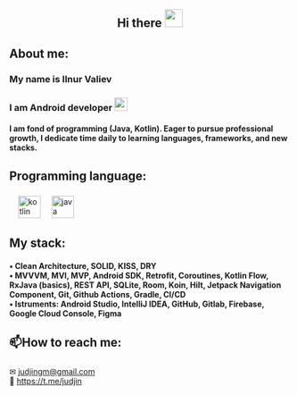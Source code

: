 <h2 align="center"> Hi there <img src="https://github.com/blackcater/blackcater/raw/main/images/Hi.gif" height="32"/></h1>

<h2 align="left">About me:
<h3 align="left">My name is Ilnur Valiev 
<h3 align="left">I am Android developer   <img src="https://cdn-images-1.medium.com/max/1200/1*3tLD4Ve66pbBpuawm9Fu9Q.png" height="24"/>
<h4 align="left">
  I am fond of programming (Java, Kotlin).
  Eager to pursue professional growth, I dedicate time daily to learning languages, frameworks, and new stacks.<br>
</h4>
</h2>

###

<h2 align="left">Programming language:</h2>

###

<div align="left">
  <img width="12" />
  <img src="https://cdn.jsdelivr.net/gh/devicons/devicon/icons/kotlin/kotlin-original.svg" height="40" alt="kotlin logo"  />
  <img width="12" />
  <img src="https://cdn.jsdelivr.net/gh/devicons/devicon/icons/java/java-original.svg" height="40" alt="java logo"  />
  <img width="12" />
</div>

###

<h2 align="left">My stack:</h2>
<h4 align="left">
• Clean Architecture, SOLID, KISS, DRY <br>
• MVVVM, MVI, MVP, Android SDK, Retrofit, Coroutines, Kotlin Flow, RxJava (basics), REST API, SQLite, Room, Koin, Hilt, Jetpack Navigation Component, Git, Github Actions, Gradle, CI/CD  <br>
• Istruments: Android Studio, IntelliJ IDEA, GitHub, Gitlab, Firebase, Google Cloud Console, Figma <br>
  </h4>

<h2 align="left"> 📫How to reach me:</h2>

###

&#9993; judjingm@gmail.com <br>💬 https://t.me/judjin

###

